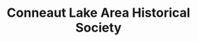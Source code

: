 ---
layout: repo
title: "Conneaut Lake Area Historical Society"
id: 13399
permalink: repos/13399/
---